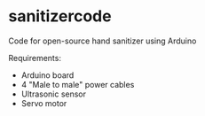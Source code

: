 # sanitizercode
Code for open-source hand sanitizer using Arduino

Requirements:
- Arduino board
- 4 "Male to male" power cables
- Ultrasonic sensor
- Servo motor
